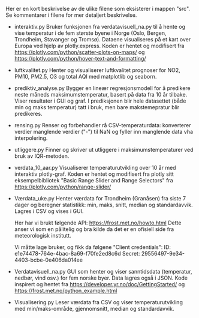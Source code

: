 Her er en kort beskrivelse av de ulike filene som eksisterer i mappen "src". Se kommentarer i filene for mer detaljert beskrivelse.

- interaktiv.py
    Bruker funksjonen fra verdatavisuell_na.py til å hente og vise temperatur i de fem største byene i Norge (Oslo, Bergen, Trondheim, Stavanger og Tromsø). Dataene visualiseres på et kart over Europa ved hjelp av plotly.express.
    Koden er hentet og modifisert fra https://plotly.com/python/scatter-plots-on-maps/ og https://plotly.com/python/hover-text-and-formatting/

- luftkvalitet.py
    Henter og visualiserer luftkvalitet prognoser for NO2, PM10, PM2.5, O3 og total AQI med matplotlib og seaborn.

- prediktiv_analyse.py
    Bygger en lineær regresjonsmodell for å predikere neste måneds maksimumstemperatur, basert på data fra 10 år tilbake. Viser resultater i GUI og graf. I prediksjonen blir hele datasettet (både min og maks temperatur) tatt i bruk, men bare makstemepratur blir predikeres.

- rensing.py
    Renser og forbehandler rå CSV-temperaturdata: konverterer verdier manglende verdier ("-") til NaN og fyller inn manglende data vha interpolering. 

- utliggere.py
    Finner og skriver ut utliggere i maksimumstemperaturer ved bruk av IQR-metoden.

- verdata_10_aar.py
    Visualiserer temperaturutvikling over 10 år med interaktiv plotly-graf. Koden er hentet og modifisert fra plotly sitt eksempelbibliotek "Basic Range Slider and Range Selectors" fra https://plotly.com/python/range-slider/

- Værdata_uke.py
    Henter værdata for Trondheim (Granåsen) fra siste 7 dager og beregner statistikk: min, maks, snitt, median og standardavvik. Lagres i CSV og vises i GUI.

    Her har vi brukt følgende API: https://frost.met.no/howto.html 
    Dette anser vi som en pålitelig og bra kilde da det er en ofisiell side fra meteorologisk institutt. 

    Vi måtte lage bruker, og fikk da følgene "Client credentials":
    ID: e1e74478-764e-4bac-8a69-f70fe2ed8c6d
    Secret: 29556497-9e34-4403-bcbe-0e406da014ee

- Verdatavisuell_na.py
    GUI som henter og viser sanntidsdata (temperatur, nedbør, vind osv.) for fem norske byer. Data lagres også i JSON. 
    Kode inspirert og hentet fra https://developer.yr.no/doc/GettingStarted/ og https://frost.met.no/python_example.html 

- Visualisering.py
    Leser værdata fra CSV og viser temperaturutvikling med min/maks-område, gjennomsnitt, median og standardavvik.





